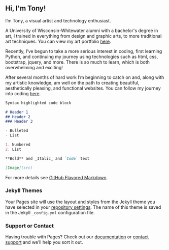 ## Hi, I'm Tony! 

I’m Tony, a visual artist and technology enthusiast.

A University of Wisconsin-Whitewater alumni with a bachelor's degree in art, I trained in everything from design and graphic arts, to more traditional art techniques.
You can view my art portfolio [here](http://www.tonysheltonart.com/).

Recently, I’ve begun to take a more serious interest in coding, first learning Python, and continuing my journey using technologies such as html, css, bootstrap, jquery, and more. There is so much to learn, which is both overwhelming and exciting!

After several months of hard work I’m beginning to catch on and, along with my artistic knowledge, am well on the path to creating beautiful, aesthetically pleasing, and functional websites. You can follow my journey into coding [here](http://www.tonyshelton.com/code_journal/).



```markdown
Syntax highlighted code block

# Header 1
## Header 2
### Header 3

- Bulleted
- List

1. Numbered
2. List

**Bold** and _Italic_ and `Code` text

[Image](src)
```

For more details see [GitHub Flavored Markdown](https://guides.github.com/features/mastering-markdown/).

### Jekyll Themes

Your Pages site will use the layout and styles from the Jekyll theme you have selected in your [repository settings](https://github.com/digitalmpasto/digitalmpasto.github.io/settings). The name of this theme is saved in the Jekyll `_config.yml` configuration file.

### Support or Contact

Having trouble with Pages? Check out our [documentation](https://help.github.com/categories/github-pages-basics/) or [contact support](https://github.com/contact) and we’ll help you sort it out.
